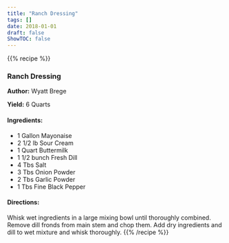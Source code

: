 ```yaml
---
title: "Ranch Dressing"
tags: []
date: 2018-01-01
draft: false
ShowTOC: false
---
```


{{% recipe %}}

### Ranch Dressing

**Author:** Wyatt Brege

**Yield:** 6 Quarts


#### Ingredients:

-   1 Gallon Mayonaise
-   2 1/2 lb Sour Cream
-   1 Quart Buttermilk
-   1 1/2 bunch Fresh Dill
-   4 Tbs Salt
-   3 Tbs Onion Powder
-   2 Tbs Garlic Powder
-   1 Tbs Fine Black Pepper

#### Directions: 

Whisk wet ingredients in a large mixing bowl until thoroughly combined.
Remove dill fronds from main stem and chop them.
Add dry ingredients and dill to wet mixture and whisk thoroughly.
{{% /recipe %}}
